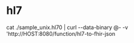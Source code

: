 # hl7


 cat ./sample_unix.hl70 | curl --data-binary @- -v 'http://HOST:8080/function/hl7-to-fhir-json
